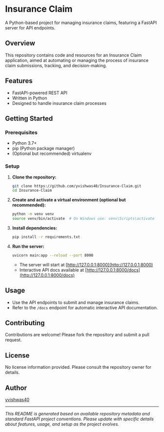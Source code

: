 # Insurance Claim

A Python-based project for managing insurance claims, featuring a FastAPI server for API endpoints.

## Overview

This repository contains code and resources for an Insurance Claim application, aimed at automating or managing the process of insurance claim submissions, tracking, and decision-making.

## Features

- FastAPI-powered REST API
- Written in Python
- Designed to handle insurance claim processes

## Getting Started

### Prerequisites

- Python 3.7+
- pip (Python package manager)
- (Optional but recommended) virtualenv

### Setup

1. **Clone the repository:**
   ```bash
   git clone https://github.com/yvishwas40/Insurance-Claim.git
   cd Insurance-Claim
   ```

2. **Create and activate a virtual environment (optional but recommended):**
   ```bash
   python -m venv venv
   source venv/bin/activate  # On Windows use: venv\Scripts\activate
   ```

3. **Install dependencies:**
   ```bash
   pip install -r requirements.txt
   ```

4. **Run the server:**
   ```bash
   uvicorn main:app --reload --port 8000
   ```
   - The server will start at [http://127.0.0.1:8000](http://127.0.0.1:8000)
   - Interactive API docs available at [http://127.0.0.1:8000/docs](http://127.0.0.1:8000/docs)

## Usage

- Use the API endpoints to submit and manage insurance claims.
- Refer to the `/docs` endpoint for automatic interactive API documentation.

## Contributing

Contributions are welcome! Please fork the repository and submit a pull request.

## License

No license information provided. Please consult the repository owner for details.

## Author

[yvishwas40](https://github.com/yvishwas40)

---

*This README is generated based on available repository metadata and standard FastAPI project conventions. Please update with specific details about features, usage, and setup as the project evolves.*
